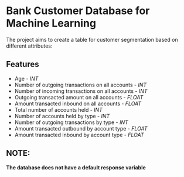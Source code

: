 # Bank Customer Database for Machine Learning

The project aims to create a table for customer segmentation based on different attributes:


## Features

- Age - *INT*
- Number of outgoing transactions on all accounts -  *INT*
- Number of incoming transactions on all accounts -  *INT*
- Outgoing transacted amount on all accounts -  *FLOAT*
- Amount transacted inbound on all accounts - *FLOAT*
- Total number of accounts held - *INT*
- Number of accounts held by type - *INT*
- Number of outgoing transactions by type - *INT*
- Amount transacted outbound by account type - *FLOAT*
- Amount transacted inbound by account type - *FLOAT*

## NOTE:
**The database does not have a default response variable**
